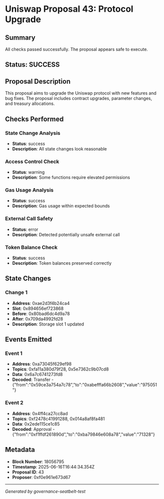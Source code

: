 # Uniswap Proposal 43: Protocol Upgrade

## Summary
All checks passed successfully. The proposal appears safe to execute.

## Status: SUCCESS

## Proposal Description
This proposal aims to upgrade the Uniswap protocol with new features and bug fixes. The proposal includes contract upgrades, parameter changes, and treasury allocations.

## Checks Performed

### State Change Analysis
- **Status**: success
- **Description**: All state changes look reasonable


### Access Control Check
- **Status**: warning
- **Description**: Some functions require elevated permissions


### Gas Usage Analysis
- **Status**: success
- **Description**: Gas usage within expected bounds


### External Call Safety
- **Status**: error
- **Description**: Detected potentially unsafe external call


### Token Balance Check
- **Status**: success
- **Description**: Token balances preserved correctly



## State Changes

### Change 1
- **Address**: 0xae2d3f4b24ca4
- **Slot**: 0x894656ef723868
- **Before**: 0x80bad6dc4d9a78
- **After**: 0x709da4992fd28
- **Description**: Storage slot 1 updated


## Events Emitted

### Event 1
- **Address**: 0xa73045f629ef98
- **Topics**: 0xfa11a380d79f28, 0x5e7362c9b07cd8
- **Data**: 0x6a7c6741273fd8
- **Decoded**: Transfer - {"from":"0x59ce3a754a7c78","to":"0xabefffa66b2608","value":"975051"}

### Event 2
- **Address**: 0x4ff4ca27cc8ad
- **Topics**: 0xf2478c41991288, 0x014a8af8fa481
- **Data**: 0x2ede115ce1c85
- **Decoded**: Approval - {"from":"0xf1ffdf261890d","to":"0xba79846e608a78","value":"71328"}


## Metadata
- **Block Number**: 18056795
- **Timestamp**: 2025-06-16T16:44:34.354Z
- **Proposal ID**: 43
- **Proposer**: 0xf0e961e673d67

---
*Generated by governance-seatbelt-test*
